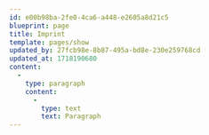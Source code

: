 ```yaml
---
id: e00b98ba-2fe0-4ca6-a448-e2605a8d21c5
blueprint: page
title: Imprint
template: pages/show
updated_by: 27fcb98e-8b87-495a-bd8e-230e259768cd
updated_at: 1718190680
content:
  -
    type: paragraph
    content:
      -
        type: text
        text: Paragraph
---
```

